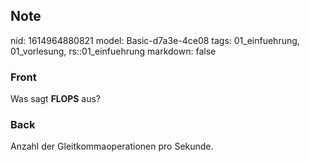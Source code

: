 ## Note
nid: 1614964880821
model: Basic-d7a3e-4ce08
tags: 01_einfuehrung, 01_vorlesung, rs::01_einfuehrung
markdown: false

### Front
Was sagt <b>FLOPS</b> aus?

### Back
Anzahl der Gleitkommaoperationen pro Sekunde.
